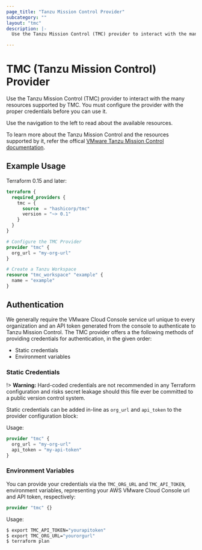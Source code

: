 ```yaml
---
page_title: "Tanzu Mission Control Provider"
subcategory: ""
layout: "tmc"
description: |-
  Use the Tanzu Mission Control (TMC) provider to interact with the many resources supported by TMC. You must configure the provider with the proper credentials before you can use it.

---
```


# TMC (Tanzu Mission Control) Provider

Use the Tanzu Mission Control (TMC) provider to interact with the many resources supported by TMC. You must configure the provider with the proper credentials before you can use it.

Use the navigation to the left to read about the available resources.

To learn more about the Tanzu Mission Control and the resources supported by it, refer the offical [VMware Tanzu Mission Control documentation](https://docs.vmware.com/en/VMware-Tanzu-Mission-Control/index.html).


## Example Usage

Terraform 0.15 and later:

```terraform
terraform {
  required_providers {
    tmc = {
      source  = "hashicorp/tmc"
      version = "~> 0.1"
    }
  }
}

# Configure the TMC Provider
provider "tmc" {
  org_url = "my-org-url"
}

# Create a Tanzu Workspace
resource "tmc_workspace" "example" {
  name = "example"
}
```

## Authentication

We generally require the VMware Cloud Console service url unique to every organization and an API token generated from the console to authenticate to Tanzu Mission Control.
The TMC provider offers a the following methods of providing credentials for
authentication, in the given order:

- Static credentials
- Environment variables

### Static Credentials

!> **Warning:** Hard-coded credentials are not recommended in any Terraform
configuration and risks secret leakage should this file ever be committed to a
public version control system.

Static credentials can be added in-line as `org_url` and `api_token` to the provider configuration block:

Usage:

```terraform
provider "tmc" {
  org_url = "my-org-url"
  api_token = "my-api-token"
}
```

### Environment Variables

You can provide your credentials via the `TMC_ORG_URL` and
`TMC_API_TOKEN`, environment variables, representing your AWS
VMware Cloud Console url and API token, respectively:

```terraform
provider "tmc" {}
```

Usage:

```sh
$ export TMC_API_TOKEN="yourapitoken"
$ export TMC_ORG_URL="yourorgurl"
$ terraform plan
```

